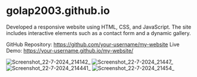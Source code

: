# golap2003.github.io

Developed a responsive website using HTML, CSS, and JavaScript. The site includes interactive elements such as a contact form and a dynamic gallery.

GitHub Repository: https://github.com/your-username/my-website
Live Demo: https://your-username.github.io/my-website/

![Screenshot_22-7-2024_214142_](https://github.com/user-attachments/assets/e1659756-0564-4dbe-b8d4-ce17eaf7ee73)
![Screenshot_22-7-2024_21447_](https://github.com/user-attachments/assets/8767da60-79f3-4869-8c60-3c3a4e994104)
![Screenshot_22-7-2024_214441_](https://github.com/user-attachments/assets/12278d2e-0451-4664-b0e3-9b4a84ba88db)
![Screenshot_22-7-2024_21454_](https://github.com/user-attachments/assets/d3ec1129-2f18-4d66-8f3d-cf003c29513f)
